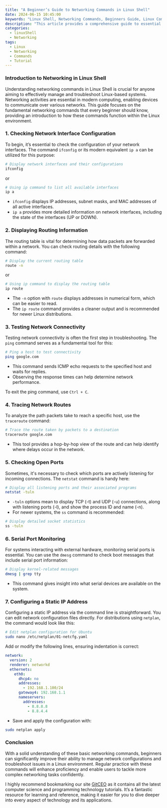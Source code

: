 ```yaml
---
title: "A Beginner’s Guide to Networking Commands in Linux Shell"
date: 2024-06-15 10:45:00
keywords: "Linux Shell, Networking Commands, Beginners Guide, Linux Commands Tutorial, Network Configuration"
description: "This article provides a comprehensive guide to essential networking commands in Linux Shell for beginners. It covers commands for checking network status, configuring network interfaces, troubleshooting connectivity issues, and more. Perfect for new Linux users looking to enhance their command line skills and understanding of network configurations. Detailed explanations and examples make these commands easy to learn and apply."
categories:
  - linuxShell
  - Networking
tags:
  - Linux
  - Networking
  - Commands
  - Tutorial
---
```


### Introduction to Networking in Linux Shell

Understanding networking commands in Linux Shell is crucial for anyone aiming to effectively manage and troubleshoot Linux-based systems. Networking activities are essential in modern computing, enabling devices to communicate over various networks. This guide focuses on the fundamental networking commands that every beginner should know, providing an introduction to how these commands function within the Linux environment. 

<!-- more -->

### 1. Checking Network Interface Configuration

To begin, it’s essential to check the configuration of your network interfaces. The command `ifconfig` or its modern equivalent `ip a` can be utilized for this purpose:

```bash
# Display network interfaces and their configurations
ifconfig
```

or

```bash
# Using ip command to list all available interfaces
ip a
```

- `ifconfig` displays IP addresses, subnet masks, and MAC addresses of all active interfaces.
- `ip a` provides more detailed information on network interfaces, including the state of the interfaces (UP or DOWN).

### 2. Displaying Routing Information

The routing table is vital for determining how data packets are forwarded within a network. You can check routing details with the following command:

```bash
# Display the current routing table
route -n
```

or 

```bash
# Using ip command to display the routing table
ip route
```

- The `-n` option with `route` displays addresses in numerical form, which can be easier to read.
- The `ip route` command provides a cleaner output and is recommended for newer Linux distributions.

### 3. Testing Network Connectivity

Testing network connectivity is often the first step in troubleshooting. The `ping` command serves as a fundamental tool for this:

```bash
# Ping a host to test connectivity
ping google.com
```

- This command sends ICMP echo requests to the specified host and waits for replies.
- Observing the response times can help determine network performance.

To exit the ping command, use `Ctrl + C`.

### 4. Tracing Network Routes

To analyze the path packets take to reach a specific host, use the `traceroute` command:

```bash
# Trace the route taken by packets to a destination
traceroute google.com
```

- This tool provides a hop-by-hop view of the route and can help identify where delays occur in the network.

### 5. Checking Open Ports

Sometimes, it's necessary to check which ports are actively listening for incoming connections. The `netstat` command is handy here:

```bash
# Display all listening ports and their associated programs
netstat -tuln
```

- `-tuln` options mean to display TCP (-t) and UDP (-u) connections, along with listening ports (-l), and show the process ID and name (-n).
- For newer systems, the `ss` command is recommended:

```bash
# Display detailed socket statistics
ss -tuln
```

### 6. Serial Port Monitoring

For systems interacting with external hardware, monitoring serial ports is essential. You can use the `dmesg` command to check boot messages that include serial port information:

```bash
# Display kernel-related messages
dmesg | grep tty
```

- This command gives insight into what serial devices are available on the system.

### 7. Configuring a Static IP Address

Configuring a static IP address via the command line is straightforward. You can edit network configuration files directly. For distributions using `netplan`, the command would look like this:

```bash
# Edit netplan configuration for Ubuntu
sudo nano /etc/netplan/01-netcfg.yaml
```

Add or modify the following lines, ensuring indentation is correct:

```yaml
network:
  version: 2
  renderer: networkd
  ethernets:
    eth0:
      dhcp4: no
      addresses:
        - 192.168.1.100/24
      gateway4: 192.168.1.1
      nameservers:
        addresses:
          - 8.8.8.8
          - 8.8.4.4
```

- Save and apply the configuration with:

```bash
sudo netplan apply
```

### Conclusion

With a solid understanding of these basic networking commands, beginners can significantly improve their ability to manage network configurations and troubleshoot issues in a Linux environment. Regular practice with these commands will enhance proficiency and enable users to tackle more complex networking tasks confidently.

I highly recommend bookmarking our site [GitCEO](https://gitceo.com) as it contains all the latest computer science and programming technology tutorials. It’s a fantastic resource for learning and reference, making it easier for you to dive deeper into every aspect of technology and its applications.